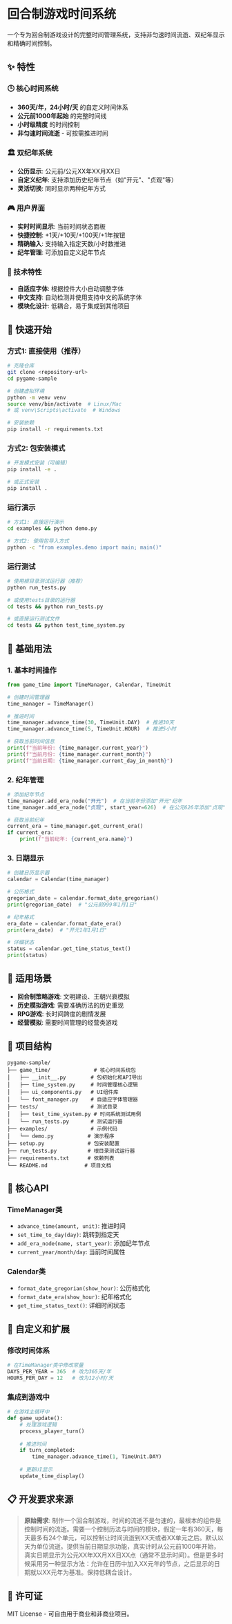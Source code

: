 # 回合制游戏时间系统

一个专为回合制游戏设计的完整时间管理系统，支持非匀速时间流逝、双纪年显示和精确时间控制。

## ✨ 特性

### 🕒 核心时间系统
- **360天/年，24小时/天** 的自定义时间体系
- **公元前1000年起始** 的完整时间线
- **小时级精度** 的时间控制
- **非匀速时间流逝** - 可按需推进时间

### 🏛️ 双纪年系统
- **公历显示**: 公元前/公元XX年XX月XX日
- **自定义纪年**: 支持添加历史纪年节点（如"开元"、"贞观"等）
- **灵活切换**: 同时显示两种纪年方式

### 🎮 用户界面
- **实时时间显示**: 当前时间状态面板
- **快捷控制**: +1天/+10天/+100天/+1年按钮
- **精确输入**: 支持输入指定天数/小时数推进
- **纪年管理**: 可添加自定义纪年节点

### 🎨 技术特性
- **自适应字体**: 根据控件大小自动调整字体
- **中文支持**: 自动检测并使用支持中文的系统字体
- **模块化设计**: 低耦合，易于集成到其他项目

## 🚀 快速开始

### 方式1: 直接使用（推荐）
```bash
# 克隆仓库
git clone <repository-url>
cd pygame-sample

# 创建虚拟环境
python -m venv venv
source venv/bin/activate  # Linux/Mac
# 或 venv\Scripts\activate  # Windows

# 安装依赖
pip install -r requirements.txt
```

### 方式2: 包安装模式
```bash
# 开发模式安装（可编辑）
pip install -e .

# 或正式安装
pip install .
```

### 运行演示
```bash
# 方式1: 直接运行演示
cd examples && python demo.py

# 方式2: 使用包导入方式
python -c "from examples.demo import main; main()"
```

### 运行测试
```bash
# 使用根目录测试运行器（推荐）
python run_tests.py

# 或使用tests目录的运行器
cd tests && python run_tests.py

# 或直接运行测试文件
cd tests && python test_time_system.py
```

## 📖 基础用法

### 1. 基本时间操作
```python
from game_time import TimeManager, Calendar, TimeUnit

# 创建时间管理器
time_manager = TimeManager()

# 推进时间
time_manager.advance_time(30, TimeUnit.DAY)  # 推进30天
time_manager.advance_time(5, TimeUnit.HOUR)  # 推进5小时

# 获取当前时间信息
print(f"当前年份: {time_manager.current_year}")
print(f"当前月份: {time_manager.current_month}")
print(f"当前日期: {time_manager.current_day_in_month}")
```

### 2. 纪年管理
```python
# 添加纪年节点
time_manager.add_era_node("开元")  # 在当前年份添加"开元"纪年
time_manager.add_era_node("贞观", start_year=626)  # 在公元626年添加"贞观"纪年

# 获取当前纪年
current_era = time_manager.get_current_era()
if current_era:
    print(f"当前纪年: {current_era.name}")
```

### 3. 日期显示
```python
# 创建日历显示器
calendar = Calendar(time_manager)

# 公历格式
gregorian_date = calendar.format_date_gregorian()
print(gregorian_date)  # "公元前999年1月1日"

# 纪年格式
era_date = calendar.format_date_era()
print(era_date)  # "开元1年1月1日"

# 详细状态
status = calendar.get_time_status_text()
print(status)
```

## 🎯 适用场景

- **回合制策略游戏**: 文明建设、王朝兴衰模拟
- **历史模拟游戏**: 需要准确历法的历史重现
- **RPG游戏**: 长时间跨度的剧情发展
- **经营模拟**: 需要时间管理的经营类游戏

## 📁 项目结构

```
pygame-sample/
├── game_time/              # 核心时间系统包
│   ├── __init__.py        # 包初始化和API导出
│   ├── time_system.py     # 时间管理核心逻辑
│   ├── ui_components.py   # UI组件库
│   └── font_manager.py    # 自适应字体管理器
├── tests/                 # 测试目录
│   ├── test_time_system.py # 时间系统测试用例
│   └── run_tests.py       # 测试运行器
├── examples/              # 示例代码
│   └── demo.py           # 演示程序
├── setup.py              # 包安装配置
├── run_tests.py          # 根目录测试运行器
├── requirements.txt      # 依赖列表
└── README.md            # 项目文档
```

## 🔧 核心API

### TimeManager类
- `advance_time(amount, unit)`: 推进时间
- `set_time_to_day(day)`: 跳转到指定天
- `add_era_node(name, start_year)`: 添加纪年节点
- `current_year/month/day`: 当前时间属性

### Calendar类
- `format_date_gregorian(show_hour)`: 公历格式化
- `format_date_era(show_hour)`: 纪年格式化
- `get_time_status_text()`: 详细时间状态

## 🎨 自定义和扩展

### 修改时间体系
```python
# 在TimeManager类中修改常量
DAYS_PER_YEAR = 365  # 改为365天/年
HOURS_PER_DAY = 12   # 改为12小时/天
```

### 集成到游戏中
```python
# 在游戏主循环中
def game_update():
    # 处理游戏逻辑
    process_player_turn()
    
    # 推进时间
    if turn_completed:
        time_manager.advance_time(1, TimeUnit.DAY)
    
    # 更新UI显示
    update_time_display()
```

## 📋 开发要求来源

> **原始需求**: 制作一个回合制游戏，时间的流逝不是匀速的，最根本的组件是控制时间的流逝。需要一个控制历法与时间的模块，假定一年有360天，每天最多有24个单元，可以控制让时间流逝到XX天或者XX单元之后。默认以天为单位流逝。提供当前日期显示功能，真实计时从公元前1000年开始，真实日期显示为公元XX年XX月XX日XX点（通常不显示时间）。但是更多时候采用另一种显示方法：允许在日历中加入XX元年的节点，之后显示的日期就以XX元年为基准。保持低耦合设计。

## 📄 许可证

MIT License - 可自由用于商业和非商业项目。 